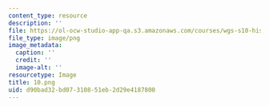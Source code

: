 ```yaml
---
content_type: resource
description: ''
file: https://ol-ocw-studio-app-qa.s3.amazonaws.com/courses/wgs-s10-history-of-women-in-science-and-engineering-fall-2017/d90bad32bd07310851eb2d29e4187800_10.png
file_type: image/png
image_metadata:
  caption: ''
  credit: ''
  image-alt: ''
resourcetype: Image
title: 10.png
uid: d90bad32-bd07-3108-51eb-2d29e4187800
---
```


